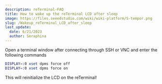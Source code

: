 ```yaml
---
description: reTerminal-FAQ
title: How to wake up the reTerminal LCD after sleep
image: https://files.seeedstudio.com/wiki/wiki-platform/S-tempor.png
slug: /Wakeup_reTerminal_LCD_after_sleep
last_update:
  date: 6/21/2023
  author: Seraphina
---
```


<!-- Q6:I cannot wake up the reTerminal LCD after sleep -->

Open a terminal window after connecting through SSH or VNC and enter the following commands

```sh
DISPLAY=:0 xset dpms force off
DISPLAY=:0 xset dpms force on
```

This will reinitialize the LCD on the reTerminal!
